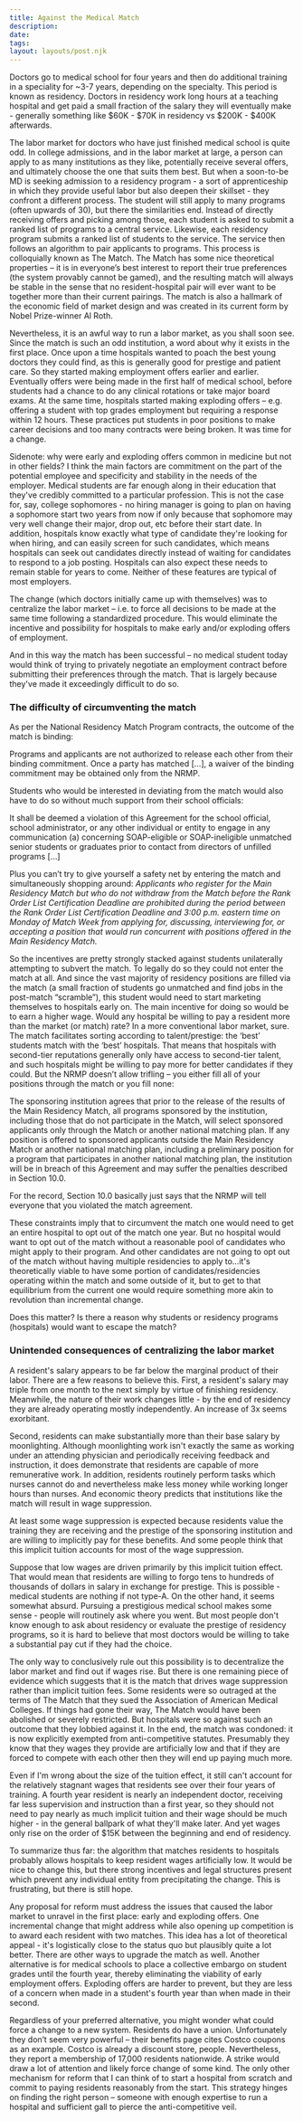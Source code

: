 ```yaml
---
title: Against the Medical Match
description:
date: 
tags:
layout: layouts/post.njk
---
```


Doctors go to medical school for four years and then do additional training in a speciality for ~3-7 years, depending on the specialty. This period is known as residency. Doctors in residency work long hours at a teaching hospital and get paid a small fraction of the salary they will eventually make - generally something like $60K - $70K in residency vs $200K - $400K afterwards.

The labor market for doctors who have just finished medical school is quite odd. In college admissions, and in the labor market at large, a person can apply to as many institutions as they like, potentially receive several offers, and ultimately choose the one that suits them best. But when a soon-to-be MD is seeking admission to a residency program - a sort of apprenticeship in which they provide useful labor but also deepen their skillset - they confront a different process. The student will still apply to many programs (often upwards of 30), but there the similarities end. Instead of directly receiving offers and picking among those, each student is asked to submit a ranked list of programs to a central service. Likewise, each residency program submits a ranked list of students to the service. The service then follows an algorithm to pair applicants to programs. This process is colloquially known as The Match. The Match has some nice theoretical properties – it is in everyone’s best interest to report their true preferences (the system provably cannot be gamed), and the resulting match will always be stable in the sense that no resident-hospital pair will ever want to be together more than their current pairings. The match is also a hallmark of the economic field of market design and was created in its current form by Nobel Prize-winner Al Roth.

Nevertheless, it is an awful way to run a labor market, as you shall soon see. Since the match is such an odd institution, a word about why it exists in the first place. Once upon a time hospitals wanted to poach the best young doctors they could find, as this is generally good for prestige and patient care. So they started making employment offers earlier and earlier. Eventually offers were being made in the first half of medical school, before students had a chance to do any clinical rotations or take major board exams. At the same time, hospitals started making exploding offers – e.g. offering a student with top grades employment but requiring a response within 12 hours. These practices put students in poor positions to make career decisions and too many contracts were being broken. It was time for a change.

Sidenote: why were early and exploding offers common in medicine but not in other fields? I think the main factors are commitment on the part of the potential employee and specificity and stability in the needs of the employer. Medical students are far enough along in their education that they've credibly committed to a particular profession. This is not the case for, say, college sophomores - no hiring manager is going to plan on having a sophomore start two years from now if only because that sophomore may very well change their major, drop out, etc before their start date. In addition, hospitals know exactly what type of candidate they're looking for when hiring, and can easily screen for such candidates, which means hospitals can seek out candidates directly instead of waiting for candidates to respond to a job posting. Hospitals can also expect these needs to remain stable for years to come. Neither of these features are typical of most employers.

The change (which doctors initially came up with themselves) was to centralize the labor market – i.e. to force all decisions to be made at the same time following a standardized procedure. This would eliminate the incentive and possibility for hospitals to make early and/or exploding offers of employment.

And in this way the match has been successful – no medical student today would think of trying to privately negotiate an employment contract before submitting their preferences through the match. That is largely because they've made it exceedingly difficult to do so.

### The difficulty of circumventing the match

As per the National Residency Match Program contracts, the outcome of the match is binding:

Programs and applicants are not authorized to release each other from their binding commitment. Once a party has matched […], a waiver of the binding commitment may be obtained only from the NRMP.

Students who would be interested in deviating from the match would also have to do so without much support from their school officials:

It shall be deemed a violation of this Agreement for the school official, school administrator, or any other individual or entity to engage in any communication (a) concerning SOAP-eligible or SOAP-ineligible unmatched senior students or graduates prior to contact from directors of unfilled programs […]

Plus you can’t try to give yourself a safety net by entering the match and simultaneously shopping around:
*Applicants who register for the Main Residency Match but who do not withdraw from the Match before the Rank Order List Certification Deadline are prohibited during the period between the Rank Order List Certification Deadline and 3:00 p.m. eastern time on Monday of Match Week from applying for, discussing, interviewing for, or accepting a position that would run concurrent with positions offered in the Main Residency Match.*

So the incentives are pretty strongly stacked against students unilaterally attempting to subvert the match. To legally do so they could not enter the match at all. And since the vast majority of residency positions are filled via the match (a small fraction of students go unmatched and find jobs in the post-match “scramble”), this student would need to start marketing themselves to hospitals early on. The main incentive for doing so would be to earn a higher wage. Would any hospital be willing to pay a resident more than the market (or match) rate?
In a more conventional labor market, sure. The match facilitates sorting according to talent/prestige: the ‘best’ students match with the ‘best’ hospitals. That means that hospitals with second-tier reputations generally only have access to second-tier talent, and such hospitals might be willing to pay more for better candidates if they could. But the NRMP doesn’t allow trifling – you either fill all of your positions through the match or you fill none:

The sponsoring institution agrees that prior to the release of the results of the Main Residency Match, all programs sponsored by the institution, including those that do not participate in the Match, will select sponsored applicants only through the Match or another national matching plan. If any position is offered to sponsored applicants outside the Main Residency Match or another national matching plan, including a preliminary position for a program that participates in another national matching plan, the institution will be in breach of this Agreement and may suffer the penalties described in Section 10.0.

For the record, Section 10.0 basically just says that the NRMP will tell everyone that you violated the match agreement.

These constraints imply that to circumvent the match one would need to get an entire hospital to opt out of the match one year. But no hospital would want to opt out of the match without a reasonable pool of candidates who might apply to their program. And other candidates are not going to opt out of the match without having multiple residencies to apply to...it's theoretically viable to have some portion of candidates/residencies operating within the match and some outside of it, but to get to that equilibrium from the current one would require something more akin to revolution than incremental change.

Does this matter? Is there a reason why students or residency programs (hospitals) would want to escape the match?

### Unintended consequences of centralizing the labor market

A resident's salary appears to be far below the marginal product of their labor. There are a few reasons to believe this. First, a resident's salary may triple from one month to the next simply by virtue of finishing residency. Meanwhile, the nature of their work changes little - by the end of residency they are already operating mostly independently. An increase of 3x seems exorbitant.

Second, residents can make substantially more than their base salary by moonlighting. Although moonlighting work isn't exactly the same as working under an attending physician and periodically receiving feedback and instruction, it does demonstrate that residents are capable of more remunerative work. In addition, residents routinely perform tasks which nurses cannot do and nevertheless make less money while working longer hours than nurses. And economic theory predicts that institutions like the match will result in wage suppression.

At least some wage suppression is expected because residents value the training they are receiving and the prestige of the sponsoring institution and are willing to implicitly pay for these benefits. And some people think that this implicit tuition accounts for most of the wage suppression.

Suppose that low wages are driven primarily by this implicit tuition effect. That would mean that residents are willing to forgo tens to hundreds of thousands of dollars in salary in exchange for prestige. This is possible - medical students are nothing if not type-A. On the other hand, it seems somewhat absurd. Pursuing a prestigious medical school makes some sense - people will routinely ask where you went. But most people don't know enough to ask about residency or evaluate the prestige of residency programs, so it is hard to believe that most doctors would be willing to take a substantial pay cut if they had the choice.

The only way to conclusively rule out this possibility is to decentralize the labor market and find out if wages rise. But there is one remaining piece of evidence which suggests that it is the match that drives wage suppression rather than implicit tuition fees. Some residents were so outraged at the terms of The Match that they sued the Association of American Medical Colleges. If things had gone their way, The Match would have been abolished or severely restricted. But hospitals were so against such an outcome that they lobbied against it. In the end, the match was condoned: it is now explicitly exempted from anti-competitive statutes. Presumably they know that they wages they provide are artificially low and that if they are forced to compete with each other then they will end up paying much more.

Even if I'm wrong about the size of the tuition effect, it still can't account for the relatively stagnant wages that residents see over their four years of training. A fourth year resident is nearly an independent doctor, receiving far less supervision and instruction than a first year, so they should not need to pay nearly as much implicit tuition and their wage should be much higher - in the general ballpark of what they'll make later. And yet wages only rise on the order of $15K between the beginning and end of residency.

To summarize thus far: the algorithm that matches residents to hospitals probably allows hospitals to keep resident wages artificially low. It would be nice to change this, but there strong incentives and legal structures present which prevent any individual entity from precipitating the change. This is frustrating, but there is still hope.

Any proposal for reform must address the issues that caused the labor market to unravel in the first place: early and exploding offers. One incremental change that might address while also opening up competition is to award each resident with two matches. This idea has a lot of theoretical appeal - it's logistically close to the status quo but plausibly quite a lot better. There are other ways to upgrade the match as well. Another alternative is for medical schools to place a collective embargo on student grades until the fourth year, thereby eliminating the viability of early employment offers. Exploding offers are harder to prevent, but they are less of a concern when made in a student's fourth year than when made in their second.

Regardless of your preferred alternative, you might wonder what could force a change to a new system. Residents do have a union. Unfortunately they don’t seem very powerful – their benefits page cites Costco coupons as an example. Costco is already a discount store, people. Nevertheless, they report a membership of 17,000 residents nationwide. A strike would draw a lot of attention and likely force change of some kind. The only other mechanism for reform that I can think of to start a hospital from scratch and commit to paying residents reasonably from the start. This strategy hinges on finding the right person – someone with enough expertise to run a hospital and sufficient gall to pierce the anti-competitive veil.
